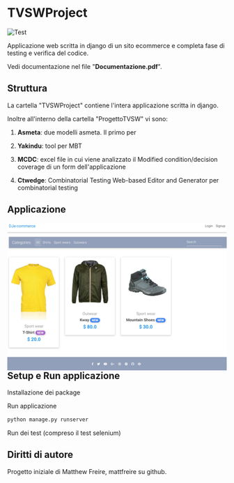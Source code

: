 # TVSWProject

![Test](https://github.com/SudatiSimone/TVSWProject/workflows/Test/badge.svg)

Applicazione web scritta in django di un sito ecommerce e completa fase di testing e verifica del codice. 

Vedi documentazione nel file "**Documentazione.pdf**". 

## Struttura 

La cartella "TVSWProject" contiene l'intera applicazione scritta in django. 

Inoltre all'interno della cartella "ProgettoTVSW" vi sono:

1. **Asmeta**: due modelli asmeta. Il primo per 

2. **Yakindu**: tool per MBT

3. **MCDC**: excel file in cui viene analizzato il Modified condition/decision coverage di un form dell'applicazione

4. **Ctwedge**: Combinatorial Testing Web-based Editor and Generator per combinatorial testing


## Applicazione

<img src="Capture.JPG"
     style="float: left; margin-right: 10px;" />
     
## Setup e Run applicazione 

Installazione dei package

Run applicazione
~~~python
python manage.py runserver
~~~
Run dei test (compreso il test selenium)
     
## Diritti di autore

Progetto iniziale di Matthew Freire, mattfreire su github. 
